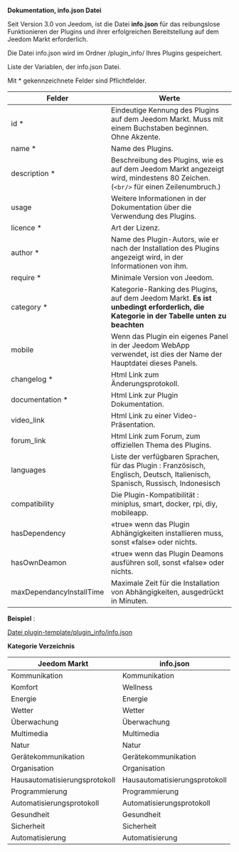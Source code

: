 **Dokumentation, info.json Datei**

Seit Version 3.0 von Jeedom, ist die Datei **info.json** für das reibungslose Funktionieren der Plugins und ihrer erfolgreichen Bereitstellung auf dem  Jeedom Markt erforderlich.

Die Datei info.json wird im Ordner /plugin_info/ Ihres Plugins gespeichert.

Liste der Variablen, der info.json Datei.

Mit * gekennzeichnete Felder sind Pflichtfelder.

Felder                   | Werte                                                                                                                   |
------------------------ | ------------------------------------------------------------------------------------------------------------------------- |
id *                     | Eindeutige Kennung des Plugins auf dem Jeedom Markt. Muss mit einem Buchstaben beginnen. Ohne Akzente.                             |
name *                   | Name des Plugins.                                                                                                            |
description *            | Beschreibung des Plugins, wie es auf dem Jeedom Markt angezeigt wird, mindestens 80 Zeichen. (`<br/>` für einen Zeilenumbruch.)                                  |                                                                                     |
usage                    | Weitere Informationen in der Dokumentation über die Verwendung des Plugins.                                                    |
licence *                | Art der Lizenz.                                                                                                          |
author *                 | Name des Plugin-Autors, wie er nach der Installation des Plugins angezeigt wird, in der Informationen von ihm.         |
require *                | Minimale Version von Jeedom.                                                                                                |
category *               | Kategorie-Ranking des Plugins, auf dem Jeedom Markt. **Es ist unbedingt erforderlich, die Kategorie in der Tabelle unten zu beachten** |
mobile                   | Wenn das Plugin ein eigenes Panel in der Jeedom WebApp verwendet, ist dies der Name der Hauptdatei dieses Panels.   |
changelog *              | Html Link zum Änderungsprotokoll.                                                                                              |
documentation *          | Html Link zur Plugin Dokumentation.                                                                                |
video_link               | Html  Link zu einer Video-Präsentation.                                                                                 |
forum_link               | Html Link zum Forum, zum offiziellen Thema des Plugins.                                                                  |
languages                | Liste der verfügbaren Sprachen, für das Plugin : Französisch, Englisch, Deutsch, Italienisch, Spanisch, Russisch, Indonesisch            |
compatibility            | Die Plugin-Kompatibilität : miniplus, smart, docker, rpi, diy, mobileapp.                                                   |
hasDependency            | «true» wenn das Plugin Abhängigkeiten installieren muss, sonst «false» oder nichts.                                              |
hasOwnDeamon             | «true» wenn das Plugin Deamons ausführen soll, sonst «false» oder nichts.                                                   |
maxDependancyInstallTime | Maximale Zeit für die Installation von Abhängigkeiten, ausgedrückt in Minuten.                                            |


**Beispiel** :

[Datei plugin-template/plugin_info/info.json](https://github.com/jeedom/plugin-template/blob/master/plugin_info/info.json)




**Kategorie Verzeichnis**

Jeedom Markt         | info.json               |
--------------------- | ----------------------- |
Kommunikation         | Kommunikation           |
Komfort               | Wellness                |
Energie               | Energie                  |
Wetter                 | Wetter                 |
Überwachung            | Überwachung              |
Multimedia            | Multimedia              |
Natur                | Natur                  |
Gerätekommunikation      | Gerätekommunikation     |
Organisation          | Organisation            |
Hausautomatisierungsprotokoll  | Hausautomatisierungsprotokoll|
Programmierung         | Programmierung             |
Automatisierungsprotokoll   | Automatisierungsprotokoll     |
Gesundheit                 | Gesundheit                  |
Sicherheit              | Sicherheit                |
Automatisierung           | Automatisierung          |











 









